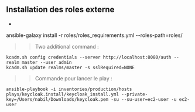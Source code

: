 ## Installation des roles externe
*
ansible-galaxy install -r roles/roles_requirements.yml --roles-path=roles/


>> Two additional command :

```
kcadm.sh config credentials --server http://localhost:8080/auth --realm master --user admin
kcadm.sh update realms/master -s sslRequired=NONE
```

>> Commande pour lancer le play :

```
ansible-playbook -i inventories/production/hosts  plays/keycloak.install/keycloak_install.yml --private-key=/Users/nabil/Downloads/keycloak.pem -su --su-user=ec2-user -u ec2-user
```
